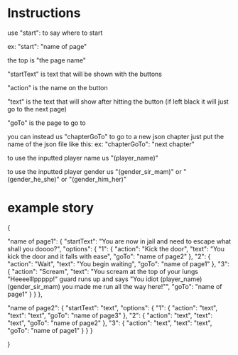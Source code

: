 # Instructions 

use "start": to say where to start

ex: "start": "name of page"

the top is "the page name"

"startText" is text that will be shown with the buttons

"action" is the name on the button

"text" is the text that will show after hitting the button (if left black it will just go to the next page)

"goTo" is the page to go to

you can instead us "chapterGoTo" to go to a new json chapter just put the name of the json file like this:
ex: "chapterGoTo": "next chapter"



to use the inputted player name us "(player_name)"

to use the inputted player gender us "(gender_sir_mam)" or "(gender_he_she)" or "(gender_him_her)"

# example story

{

   "name of page1": {
      "startText": "You are now in jail and need to escape what shall you doooo?",
      "options": {
         "1": {
            "action": "Kick the door",
            "text": "You kick the door and it falls with ease",
            "goTo": "name of page2"
         },
         "2": {
            "action": "Wait",
            "text": "You begin waiting",
            "goTo": "name of page1"
         },
         "3": {
            "action": "Scream",
            "text": "You scream at the top of your lungs \"Heeeelllppppp!\" guard runs up and says \"You idiot (player_name) (gender_sir_mam) you made me run all the way here!\"",
            "goTo": "name of page1"
         }
      }
   },

 "name of page2": {
      "startText": "text",
      "options": {
         "1": {
            "action": "text",
            "text": "text",
            "goTo": "name of page3"
         },
         "2": {
            "action": "text",
            "text": "text",
            "goTo": "name of page2"
         },
         "3": {
            "action": "text",
            "text": "text",
            "goTo": "name of page1"
         }
      }
   }

}